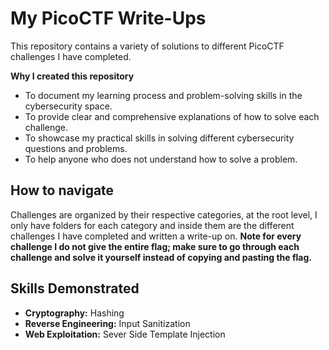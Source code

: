 # My PicoCTF Write-Ups

This repository contains a variety of solutions to different PicoCTF challenges I have completed.

**Why I created this repository**

- To document my learning process and problem-solving skills in the cybersecurity space.
- To provide clear and comprehensive explanations of how to solve each challenge.
- To showcase my practical skills in solving different cybersecurity questions and problems.
- To help anyone who does not understand how to solve a problem.

## How to navigate

Challenges are organized by their respective categories, at the root level, I only have folders for each category and inside them are the different challenges I have completed and written a write-up on. **Note for every challenge I do not give the entire flag; make sure to go through each challenge and solve it yourself instead of copying and pasting the flag.**

## Skills Demonstrated

- **Cryptography:** Hashing
- **Reverse Engineering:** Input Sanitization
- **Web Exploitation:** Sever Side Template Injection
